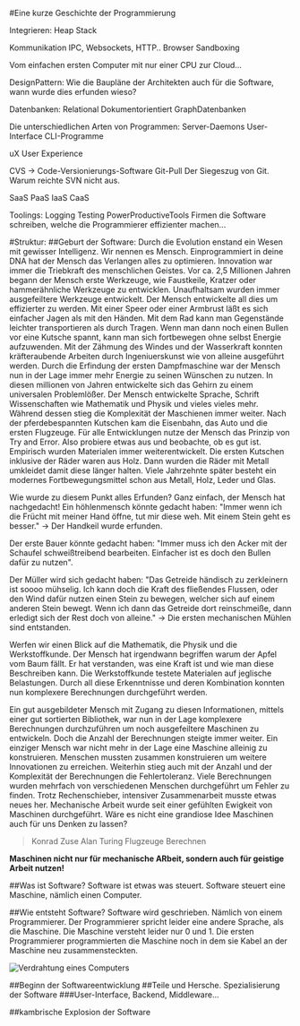 #Eine kurze Geschichte der Programmierung

Integrieren:
Heap Stack

Kommunikation
IPC, Websockets, HTTP..
Browser Sandboxing

Vom einfachen ersten Computer mit nur einer CPU zur Cloud...


DesignPattern: Wie die Baupläne der Architekten auch für die Software, wann wurde dies erfunden wieso?

Datenbanken:
Relational
Dokumentorientiert
GraphDatenbanken


Die unterschiedlichen Arten von Programmen:
Server-Daemons
User-Interface
CLI-Programme

uX User Experience


CVS -> Code-Versionierungs-Software
Git-Pull
Der Siegeszug von Git. Warum reichte SVN nicht aus.

SaaS PaaS IaaS CaaS

Toolings:
Logging
Testing
PowerProductiveTools Firmen die Software schreiben, welche die Programmierer effizienter machen...

#Struktur:
##Geburt der Software:
Durch die Evolution enstand ein Wesen mit gewisser Intelligenz. Wir nennen es Mensch. Einprogrammiert in deine DNA hat der Mensch das Verlangen alles zu optimieren. Innovation war immer die Triebkraft des menschlichen Geistes. Vor ca. 2,5 Millionen Jahren begann der Mensch erste Werkzeuge, wie Faustkeile, Kratzer oder hammerähnliche Werkzeuge zu entwicklen. Unaufhaltsam wurden immer ausgefeiltere Werkzeuge entwickelt. Der Mensch entwickelte all dies um effizierter zu werden. Mit einer Speer oder einer Armbrust läßt es sich einfacher Jagen als mit den Händen. Mit dem Rad kann man Gegenstände leichter transportieren als durch Tragen. Wenn man dann noch einen Bullen vor eine Kutsche spannt, kann man sich fortbewegen ohne selbst Energie aufzuwenden. Mit der Zähmung des Windes und der Wasserkraft konnten kräfteraubende Arbeiten durch Ingeniuerskunst wie von alleine ausgeführt werden. Durch die Erfindung der ersten Dampfmaschine war der Mensch nun in der Lage immer mehr Energie zu seinen Wünschen zu nutzen. In diesen millionen von Jahren entwickelte sich das Gehirn zu einem universalen Problemlößer. Der Mensch entwickelte Sprache, Schrift  Wissenschaften wie Mathematik und Physik und vieles vieles mehr.
Während dessen stieg die Komplexität der Maschienen immer weiter. Nach der pferdebespannten Kutschen kam die Eisenbahn, das Auto und die ersten Flugzeuge. Für alle Entwicklungen nutze der Mensch das Prinzip von Try and Error. Also probiere etwas aus und beobachte, ob es gut ist. Empirisch wurden Materialen immer weiterentwickelt. Die ersten Kutschen inklusive der Räder waren aus Holz. Dann wurden die Räder mit Metall umkleidet damit diese länger halten. Viele Jahrzehnte später besteht ein modernes Fortbewegungsmittel schon aus Metall, Holz, Leder und Glas. 

Wie wurde zu diesem Punkt alles Erfunden? Ganz einfach, der Mensch hat nachgedacht! 
Ein höhlenmensch könnte gedacht haben: "Immer wenn ich die Frücht mit meiner Hand öffne, tut mir diese weh. Mit einem Stein geht es besser." -> Der Handkeil wurde erfunden.

Der erste Bauer könnte gedacht haben: "Immer muss ich den Acker mit der Schaufel schweißtreibend bearbeiten. Einfacher ist es doch den Bullen dafür zu nutzen".

Der Müller wird sich gedacht haben: "Das Getreide händisch zu zerkleinern ist soooo mühselig. Ich kann doch die Kraft des fließendes Flussen, oder den Wind dafür nutzen einen Stein zu bewegen, welcher sich auf einem anderen Stein bewegt. Wenn ich dann das Getreide dort reinschmeiße, dann erledigt sich der Rest doch von alleine." -> Die ersten mechanischen Mühlen sind entstanden.

Werfen wir einen Blick auf die Mathematik, die Physik und die Werkstoffkunde. Der Mensch hat irgendwann begriffen warum der Apfel vom Baum fällt. Er hat verstanden, was eine Kraft ist und wie man diese Beschreiben kann. Die Werkstoffkunde testete Materialen auf jeglische Belastungen. Durch all diese Erkenntnisse und deren Kombination konnten nun komplexere Berechnungen durchgeführt werden.

Ein gut ausgebildeter Mensch mit Zugang zu diesen Informationen, mittels einer gut sortierten Bibliothek, war nun in der Lage komplexere Berechnungen durchzuführen um noch ausgefeiltere Maschinen zu entwickeln. Doch die Anzahl der Berechnungen steigte immer weiter. Ein einziger Mensch war nicht mehr in der Lage eine Maschine alleinig zu konstruieren. Menschen mussten zusammen konstruieren um weitere Innovationen zu erreichen. Weiterhin stieg auch mit der Anzahl und der Komplexität der Berechnungen die Fehlertoleranz. Viele Berechnungen wurden mehrfach von verschiedenen Menschen durchgeführt um Fehler zu finden. Trotz Rechenschieber, intensiver Zusammenarbeit musste etwas neues her.
Mechanische Arbeit wurde seit einer gefühlten Ewigkeit von Maschinen durchgeführt. Wäre es nicht eine grandiose Idee Maschinen auch für uns Denken zu lassen?

> Konrad Zuse Alan Turing
> Flugzeuge Berechnen
> 

__Maschinen nicht nur für mechanische ARbeit, sondern auch für geistige Arbeit nutzen!__




##Was ist Software?
Software ist etwas was steuert. Software steuert eine Maschine, nämlich einen Computer.

##Wie entsteht Software?
Software wird geschrieben. Nämlich von einem Programmierer. Der Programmierer spricht leider eine andere Sprache, als die Maschine. Die Maschine versteht leider nur 0 und 1. Die ersten Programmierer programmierten die Maschine noch in dem sie Kabel an der Maschine neu zusammensteckten. 

![Verdrahtung eines Computers](/pics/20190302_erste_programmierung_eines_computers.png "TESTTESTTEST")


##Beginn der Softwareentwicklung
##Teile und Hersche. Spezialisierung der Software
###User-Interface, Backend, Middleware...


##kambrische Explosion der Software
